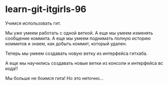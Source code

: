 # learn-git-itgirls-96
Учимся использовать гит.

Мы уже умеем работать с одной веткой.
А еще мы умеем изменять сообщение коммита.
А еще мы умеем поднимать полную историю коммитов и знаем, как добыть коммит, который удален.

Теперь мы умеем создавать новую ветку из интерфейса гитхаба.

А еще мы научились создавать новые ветки из консоли и интерфейса вс кода!!

Мы больше не боимся гита! Но это неточно...

